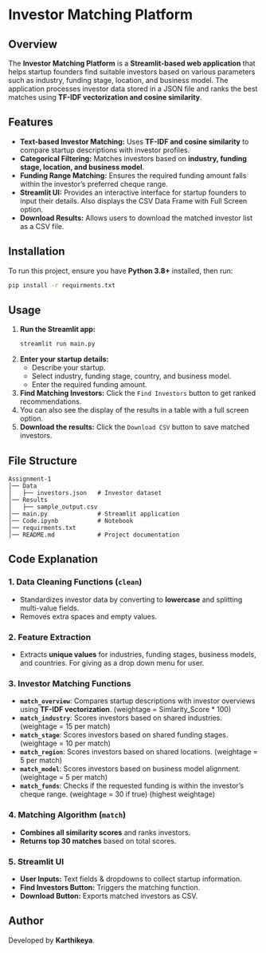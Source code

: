 # Investor Matching Platform

## Overview
The **Investor Matching Platform** is a **Streamlit-based web application** that helps startup founders find suitable investors based on various parameters such as industry, funding stage, location, and business model. The application processes investor data stored in a JSON file and ranks the best matches using **TF-IDF vectorization and cosine similarity**.

## Features
- **Text-based Investor Matching:** Uses **TF-IDF and cosine similarity** to compare startup descriptions with investor profiles.
- **Categorical Filtering:** Matches investors based on **industry, funding stage, location, and business model**.
- **Funding Range Matching:** Ensures the required funding amount falls within the investor’s preferred cheque range.
- **Streamlit UI:** Provides an interactive interface for startup founders to input their details. Also displays the CSV Data Frame with Full Screen option.
- **Download Results:** Allows users to download the matched investor list as a CSV file.

## Installation
To run this project, ensure you have **Python 3.8+** installed, then run:

```sh
pip install -r requirments.txt
```

## Usage
1. **Run the Streamlit app:**
   ```sh
   streamlit run main.py
   ```
2. **Enter your startup details:**
   - Describe your startup.
   - Select industry, funding stage, country, and business model.
   - Enter the required funding amount.
3. **Find Matching Investors:** Click the `Find Investors` button to get ranked recommendations.
4. You can also see the display of the results in a table with a full screen option.
5. **Download the results:** Click the `Download CSV` button to save matched investors.

## File Structure
```
Assignment-1
│── Data
│   ├── investors.json   # Investor dataset
│── Results
│   ├── sample_output.csv
│── main.py              # Streamlit application
│── Code.ipynb           # Notebook
│── requirments.txt
│── README.md            # Project documentation
```

## Code Explanation
### **1. Data Cleaning Functions (`clean`)**
- Standardizes investor data by converting to **lowercase** and splitting multi-value fields.
- Removes extra spaces and empty values.

### **2. Feature Extraction**
- Extracts **unique values** for industries, funding stages, business models, and countries. For giving as a drop down menu for user.

### **3. Investor Matching Functions**
- **`match_overview`**: Compares startup descriptions with investor overviews using **TF-IDF vectorization**. (weightage = Simlarity_Score * 100)
- **`match_industry`**: Scores investors based on shared industries. (weightage = 15 per match)
- **`match_stage`**: Scores investors based on shared funding stages. (weightage = 10 per match)
- **`match_region`**: Scores investors based on shared locations. (weightage = 5 per match)
- **`match_model`**: Scores investors based on business model alignment. (weightage = 5 per match)
- **`match_funds`**: Checks if the requested funding is within the investor’s cheque range. (weightage = 30 if true) (highest weightage)

### **4. Matching Algorithm (`match`)**
- **Combines all similarity scores** and ranks investors.
- **Returns top 30 matches** based on total scores.

### **5. Streamlit UI**
- **User Inputs:** Text fields & dropdowns to collect startup information.
- **Find Investors Button:** Triggers the matching function.
- **Download Button:** Exports matched investors as CSV.

## Author
Developed by **Karthikeya**.

